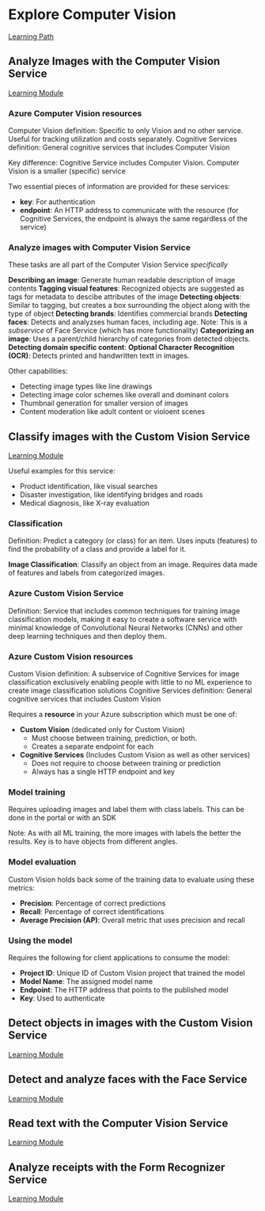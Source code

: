 # Explore Computer Vision

[Learning Path](https://learn.microsoft.com/training/paths/explore-computer-vision-microsoft-azure/?WT.mc_id=academic-0000-alfredodeza)

## Analyze Images with the Computer Vision Service

[Learning Module](https://learn.microsoft.com/training/modules/analyze-images-computer-vision/?WT.mc_id=academic-0000-alfredodeza)

### Azure Computer Vision resources

Computer Vision definition: Specific to only Vision and no other service. Useful for tracking utilization and costs separately.
Cognitive Services definition: General cognitive services that includes Computer Vision

Key difference: Cognitive Service includes Computer Vision. Computer Vision is a smaller (specific) service

Two essential pieces of information are provided for these services:

- **key**: For authentication
- **endpoint**: An HTTP address to communicate with the resource (for Cognitive Services, the endpoint is always the same regardless of the service)

### Analyze images with Computer Vision Service

These tasks are all part of the Computer Vision Service _specifically_

**Describing an image**: Generate human readable description of image contents
**Tagging visual features**: Recognized objects are suggested as tags for metadata to descibe attributes of the image
**Detecting objects**: Similar to tagging, but creates a box surrounding the object along with the type of object
**Detecting brands**: Identifies commercial brands
**Detecting faces**: Detects and analyzses human faces, including age. Note: This is a _subservice_ of Face Service (which has more functionality)
**Categorizing an image**: Uses a parent/child hierarchy of categories from detected objects.
**Detecting domain specific content**:
**Optional Character Recognition (OCR)**: Detects printed and handwritten textt in images.

Other capabilities:

- Detecting image types like line drawings
- Detecting image color schemes like overall and dominant colors
- Thumbnail generation for smaller version of images
- Content moderation like adult content or violoent scenes

## Classify images with the Custom Vision Service

[Learning Module](https://learn.microsoft.com/training/modules/classify-images-custom-vision/?WT.mc_id=academic-0000-alfredodeza)

Useful examples for this service:

- Product identification, like visual searches
- Disaster investigation, like identifying bridges and roads
- Medical diagnosis, like X-ray evaluation

### Classification

Definition: Predict a category (or class) for an item. Uses inputs (features) to find the probability of a class and provide a label for it.

**Image Classification**: Classify an object from an image. Requires data made of features and labels from categorized images.

### Azure Custom Vision Service

Definition: Service that includes common techniques for training image classification models, making it easy to create a software service with minimal knowledge of Convolutional Neural Networks (CNNs) and other deep learning techniques and then deploy them.

### Azure Custom Vision resources

Custom Vision definition: A subservice of Cognitive Services for image classification exclusively enabling people with little to no ML experience to create image classification solutions
Cognitive Services definition: General cognitive services that includes Custom Vision

Requires a **resource** in your Azure subscription which must be one of:

- **Custom Vision** (dedicated only for Custom Vision)
  - Must choose between training, prediction, or both.
  - Creates a separate endpoint for each
- **Cognitive Services** (Includes Custom Vision as well as other services)
  - Does not require to choose between training or prediction
  - Always has a single HTTP endpoint and key

### Model training

Requires uploading images and label them with class labels. This can be done in the portal or with an SDK

Note: As with all ML training, the more images with labels the better the results. Key is to have objects from different angles.

### Model evaluation

Custom Vision holds back some of the training data to evaluate using these metrics:

- **Precision**: Percentage of correct predictions
- **Recall**: Percentage of correct identifications
- **Average Precision (AP)**: Overall metric that uses precision and recall

### Using the model

Requires the following for client applications to consume the model:

- **Project ID**: Unique ID of Custom Vision project that trained the model
- **Model Name**: The assigned model name
- **Endpoint**: The HTTP address that points to the published model
- **Key**: Used to authenticate

## Detect objects in images with the Custom Vision Service

[Learning Module](https://learn.microsoft.com/training/modules/detect-objects-images-custom-vision/?WT.mc_id=academic-0000-alfredodeza)

## Detect and analyze faces with the Face Service

[Learning Module](https://learn.microsoft.com/training/modules/detect-analyze-faces/?WT.mc_id=academic-0000-alfredodeza)

## Read text with the Computer Vision Service

[Learning Module](https://learn.microsoft.com/training/modules/read-text-computer-vision/?WT.mc_id=academic-0000-alfredodeza)

## Analyze receipts with the Form Recognizer Service

[Learning Module](https://learn.microsoft.com/training/modules/analyze-receipts-form-recognizer/?WT.mc_id=academic-0000-alfredodeza)
